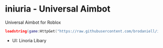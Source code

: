 # iniuria - Universal Aimbot

Universal Aimbot for Roblox

```lua
loadstring(game:HttpGet("https://raw.githubusercontent.com/brodaniell/iniuria/main/main.lua"))()
```

- UI: Linoria Libary
